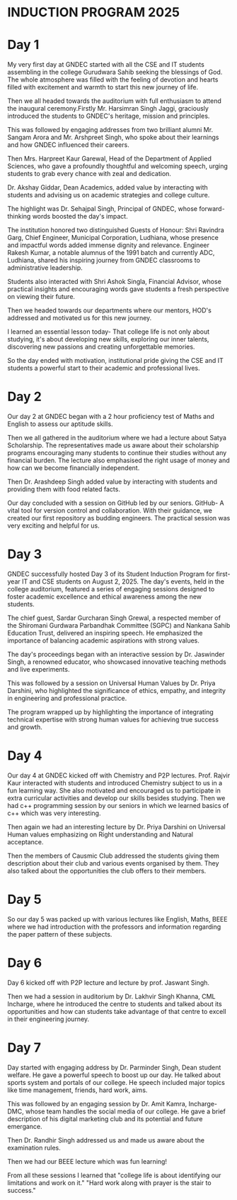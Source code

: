 # INDUCTION PROGRAM 2025
# Day 1
My very first day at GNDEC started with all the CSE and IT students assembling in the college Gurudwara Sahib seeking the blessings of God. The whole atmosphere was filled with the feeling of devotion and hearts filled with excitement and warmth to start this new journey of life.

Then we all headed towards the auditorium with full enthusiasm to attend the inaugural ceremony.Firstly Mr. Harsimran Singh Jaggi, graciously introduced the students to GNDEC's heritage, mission and principles. 

This was followed by engaging addresses from two brilliant alumni Mr. Sangam Arora and Mr. Arshpreet Singh, who spoke about their learnings and how GNDEC influenced their careers. 

Then Mrs. Harpreet Kaur Garewal, Head of the Department of Applied Sciences, who gave a profoundly thoughtful and welcoming speech, urging students to grab every chance with zeal and dedication. 

Dr. Akshay Giddar, Dean Academics, added value by interacting with students and advising us on academic strategies and college culture.

The highlight was Dr. Sehajpal Singh, Principal of GNDEC, whose forward-thinking words boosted the day's impact.

The institution honored two distinguished Guests of Honour: Shri Ravindra Garg, Chief Engineer, Municipal Corporation, Ludhiana, whose presence and impactful words added immense dignity and relevance. Engineer Rakesh Kumar, a notable alumnus of the 1991 batch and currently ADC, Ludhiana, shared his inspiring journey from GNDEC classrooms to administrative leadership.

Students also interacted with Shri Ashok Singla, Financial Advisor, whose practical insights and encouraging words gave students a fresh perspective on viewing their future.

Then we headed towards our departments where our mentors, HOD's addressed and motivated us for this new journey. 

I learned an essential lesson today- That college life is not only about studying, it's about developing new skills, exploring our inner talents, discovering new passions and creating unforgettable memories. 

So the day ended with motivation, institutional pride giving the CSE and IT students a powerful start to their academic and professional lives. 

# Day 2
Our day 2 at GNDEC began with a 2 hour proficiency test of Maths and English to assess our aptitude skills. 

Then we all gathered in the auditorium where we had a lecture about Satya Scholarship. The representatives made us aware about their scholarship programs encouraging many students to continue their studies without any financial burden. The lecture also emphasised the right usage of money and how can we become financially independent. 

Then Dr. Arashdeep Singh added value by interacting with students and providing them with food related facts. 

Our day concluded with a session on GitHub led by our seniors. GitHub- A vital tool for version control and collaboration. With their guidance, we created our first repository as budding engineers. The practical session was very exciting and helpful for us. 

# Day 3
GNDEC successfully hosted Day 3 of its Student Induction Program for first-year IT and CSE students on August 2, 2025. The day's events, held in the college auditorium, featured a series of engaging sessions designed to foster academic excellence and ethical awareness among the new students.

The chief guest, Sardar Gurcharan Singh Grewal, a respected member of the Shiromani Gurdwara Parbandhak Committee (SGPC) and Nankana Sahib Education Trust, delivered an inspiring speech. He emphasized the importance of balancing academic aspirations with strong values.

The day's proceedings began with an interactive session by Dr. Jaswinder Singh, a renowned educator, who showcased innovative teaching methods and live experiments.

This was followed by a session on Universal Human Values by Dr. Priya Darshini, who highlighted the significance of ethics, empathy, and integrity in engineering and professional practice.

The program wrapped up by highlighting the importance of integrating technical expertise with strong human values for achieving true success and growth.

# Day 4
Our day 4 at GNDEC kicked off with Chemistry and P2P lectures. Prof. Rajvir Kaur interacted with students and introduced Chemistry subject to us in a fun learning way. She also motivated and encouraged us to participate in extra curricular activities and develop our skills besides studying. Then we had c++ programming session by our seniors in which we learned basics of c++ which was very interesting. 

Then again we had an interesting lecture by Dr. Priya Darshini on Universal Human values emphasizing on Right understanding and Natural acceptance. 

Then the members of Causmic Club addressed the students giving them description about their club and various events organised by them. They also talked about the opportunities the club offers to their members. 

# Day 5
So our day 5 was packed up with various lectures like English, Maths, BEEE where we had introduction with the professors and information regarding the paper pattern of these subjects. 

# Day 6
Day 6 kicked off with P2P lecture and lecture by prof. Jaswant Singh. 

Then we had a session in auditorium by Dr. Lakhvir Singh Khanna, CML Incharge, where he introduced the centre to students and talked about its opportunities and how can students take advantage of that centre to excell in their engineering journey. 

# Day 7
Day started with engaging address by Dr. Parminder Singh, Dean student welfare. He gave a powerful speech to boost up our day. He talked about sports system and portals of our college. He speech included major topics like time management, friends, hard work, aims. 

This was followed by an engaging session by Dr. Amit Kamra, Incharge-DMC, whose team handles the social media of our college. He gave a brief description of his digital marketing club and its potential and future emergance. 

Then Dr. Randhir Singh addressed us and made us aware about the examination rules. 

Then we had our BEEE lecture which was fun learning! 

From all these sessions I learned that "college life is about identifying our limitations and work on it."
"Hard work along with prayer is the stair to success."

